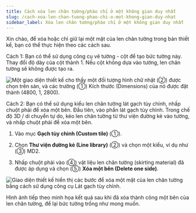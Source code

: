 ```yaml
---
title: Cách xóa len chân tường/phào chỉ ở một không gian duy nhất
slug: /cach-xoa-len-chan-tuong-phao-chi-o-mot-khong-gian-duy-nhat
sidebar_label: Xóa len chân tường/phào chỉ ở một không gian duy nhất
---
```


Xin chào, để xóa hoặc chỉ giữ lại một mặt của len chân tường trong bản thiết kế, bạn có thể thực hiện theo các cách sau.

Cách 1: Bạn có thể sử dụng công cụ vẽ tường - cột để tạo bức tường này. Thay đổi độ dày của cột thành 1. Nếu cột không dựa vào tường, len chân tường sẽ không được tạo ra.

![Một giao diện thiết kế cho thấy một đối tượng hình chữ nhật (②) được chọn trên sàn, và các trường (①) Kích thước (Dimensions) của nó được đặt thành (4800, 1, 2800).](https://storage.googleapis.com/jegavn_kb/images/692bb99c-1ccc-4a8d-a94a-6743fe328bbb.png)

Cách 2: Bạn có thể sử dụng kiểu len chân tường lát gạch tùy chỉnh, nhấp chuột phải để xóa một bên. Đầu tiên, vào phần lát gạch tùy chỉnh. Trong chế độ 3D / di chuyển tự do, kéo len chân tường từ thư viện đường kẻ vào tường, và nhấp chuột phải để xóa một bên.

1. Vào mục **Gạch tùy chỉnh (Custom tile)** (①).

2. Chọn **Thư viện đường kẻ (Line library)** (②) và chọn một kiểu, ví dụ như (③) MD2.

3. Nhấp chuột phải vào (④) vật liệu len chân tường (skirting material) đã được áp dụng và chọn (⑤) **Xóa một bên (Delete one side)**.

![Giao diện thiết kế hiển thị các bước để xóa một mặt của len chân tường bằng cách sử dụng công cụ Lát gạch tùy chỉnh.](https://storage.googleapis.com/jegavn_kb/images/99f61261-9274-4255-bc13-dbfaf0db468a.png)

Hình ảnh tiếp theo minh họa kết quả sau khi đã xóa thành công một bên của len chân tường, để lại bức tường trống như mong muốn.